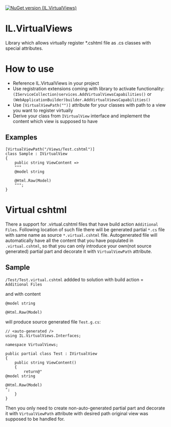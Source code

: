 [![NuGet version (IL.VirtualViews)](https://img.shields.io/nuget/v/IL.VirtualViews.svg?style=flat-square)](https://www.nuget.org/packages/IL.VirtualViews/)
# IL.VirtualViews
Library which allows virtually register *.cshtml file as .cs classes with special attributes.

# How to use

* Reference IL.VirtualViews in your project
* Use registration extensions coming with library to activate functionality: `(IServiceCollection)services.AddVirtualViewsCapabilities()` or `(WebApplicationBuilder)builder.AddVirtualViewsCapabilities()`
* Use `[VirtualViewPath("")]` attribute for your classes with path to a view you want to register virtually
* Derive your class from `IVirtualView` interface and implement the content which view is supposed to have

## Examples
```
[VirtualViewPath("/Views/Test.cshtml")]
class Sample : IVirtualView
{
    public string ViewContent =>
    """
    @model string

    @Html.Raw(Model)
    """;
}
```
# Virtual cshtml

There a support for .virtual.cshtml files that have build action `Additional Files`.
Following location of such file there will be generated partial `*.cs` file with same name as source `*.virtual.cshtml` file.
Autogenerated file will automatically have all the content that you have populated in `.virtual.cshtml`, so that you can only introduce your own(not source generated) partial part and decorate it with `VirtualViewPath` attribute.

## Sample

`/Test/Test.virtual.cshtml` addded to solution with build action = `Additional Files`

and with content
```
@model string

@Html.Raw(Model)
```

will produce source generated file `Test.g.cs`:

```
// <auto-generated />
using IL.VirtualViews.Interfaces;

namespace VirtualViews;

public partial class Test : IVirtualView
{
    public string ViewContent()
    {
        return@"
@model string

@Html.Raw(Model)
";
    } 
}
```

Then you only need to create non-auto-generated partial part and decorate it with `VirtualViewPath` attribute with desired path original view was supposed to be handled for.